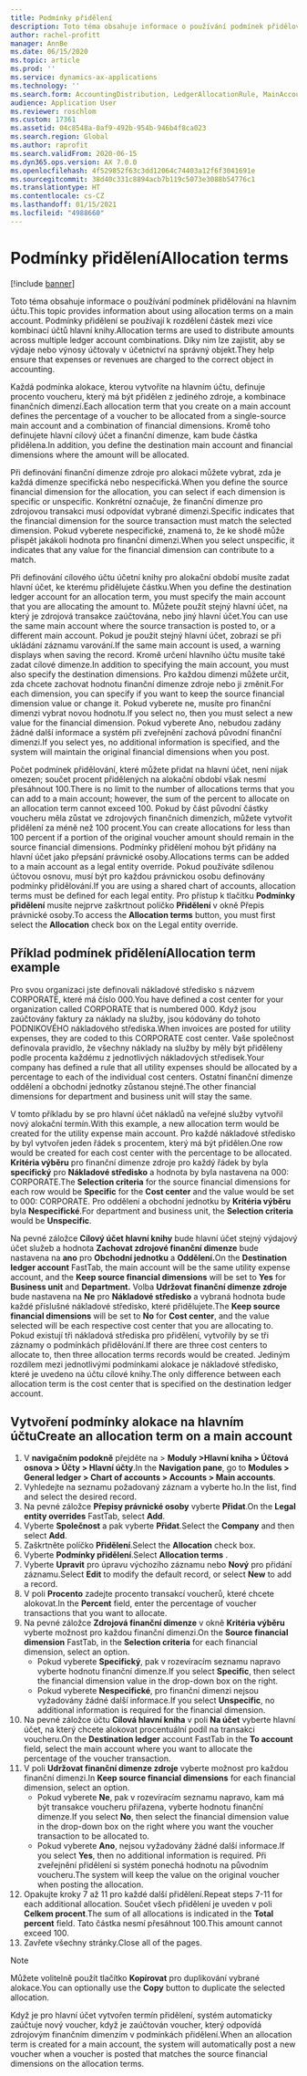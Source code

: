 ```yaml
---
title: Podmínky přidělení
description: Toto téma obsahuje informace o používání podmínek přidělování na hlavním účtu.
author: rachel-profitt
manager: AnnBe
ms.date: 06/15/2020
ms.topic: article
ms.prod: ''
ms.service: dynamics-ax-applications
ms.technology: ''
ms.search.form: AccountingDistribution, LedgerAllocationRule, MainAccount, AllocationTerms
audience: Application User
ms.reviewer: roschlom
ms.custom: 17361
ms.assetid: 04c8548a-0af9-492b-954b-946b4f8ca023
ms.search.region: Global
ms.author: raprofit
ms.search.validFrom: 2020-06-15
ms.dyn365.ops.version: AX 7.0.0
ms.openlocfilehash: 4f529852f63c3dd12064c74403a12f6f3041691e
ms.sourcegitcommit: 38d40c331c8894acb7b119c5073e3088b54776c1
ms.translationtype: HT
ms.contentlocale: cs-CZ
ms.lasthandoff: 01/15/2021
ms.locfileid: "4988660"
---
```

# <a name="allocation-terms"></a><span data-ttu-id="0d4e2-103">Podmínky přidělení</span><span class="sxs-lookup"><span data-stu-id="0d4e2-103">Allocation terms</span></span>

[!include [banner](../includes/banner.md)]

<span data-ttu-id="0d4e2-104">Toto téma obsahuje informace o používání podmínek přidělování na hlavním účtu.</span><span class="sxs-lookup"><span data-stu-id="0d4e2-104">This topic provides information about using allocation terms on a main account.</span></span> <span data-ttu-id="0d4e2-105">Podmínky přidělení se používají k rozdělení částek mezi více kombinací účtů hlavní knihy.</span><span class="sxs-lookup"><span data-stu-id="0d4e2-105">Allocation terms are used to distribute amounts across multiple ledger account combinations.</span></span> <span data-ttu-id="0d4e2-106">Díky nim lze zajistit, aby se výdaje nebo výnosy účtovaly v účetnictví na správný objekt.</span><span class="sxs-lookup"><span data-stu-id="0d4e2-106">They help ensure that expenses or revenues are charged to the correct object in accounting.</span></span>

<span data-ttu-id="0d4e2-107">Každá podmínka alokace, kterou vytvoříte na hlavním účtu, definuje procento voucheru, který má být přidělen z jediného zdroje, a kombinace finančních dimenzí.</span><span class="sxs-lookup"><span data-stu-id="0d4e2-107">Each allocation term that you create on a main account defines the percentage of a voucher to be allocated from a single-source main account and a combination of financial dimensions.</span></span> <span data-ttu-id="0d4e2-108">Kromě toho definujete hlavní cílový účet a finanční dimenze, kam bude částka přidělena.</span><span class="sxs-lookup"><span data-stu-id="0d4e2-108">In addition, you define the destination main account and financial dimensions where the amount will be allocated.</span></span> 

<span data-ttu-id="0d4e2-109">Při definování finanční dimenze zdroje pro alokaci můžete vybrat, zda je každá dimenze specifická nebo nespecifická.</span><span class="sxs-lookup"><span data-stu-id="0d4e2-109">When you define the source financial dimension for the allocation, you can select if each dimension is specific or unspecific.</span></span> <span data-ttu-id="0d4e2-110">Konkrétní označuje, že finanční dimenze pro zdrojovou transakci musí odpovídat vybrané dimenzi.</span><span class="sxs-lookup"><span data-stu-id="0d4e2-110">Specific indicates that the financial dimension for the source transaction must match the selected dimension.</span></span> <span data-ttu-id="0d4e2-111">Pokud vyberete nespecifické, znamená to, že ke shodě může přispět jakákoli hodnota pro finanční dimenzi.</span><span class="sxs-lookup"><span data-stu-id="0d4e2-111">When you select unspecific, it indicates that any value for the financial dimension can contribute to a match.</span></span>

<span data-ttu-id="0d4e2-112">Při definování cílového účtu účetní knihy pro alokační období musíte zadat hlavní účet, ke kterému přidělujete částku.</span><span class="sxs-lookup"><span data-stu-id="0d4e2-112">When you define the destination ledger account for an allocation term, you must specify the main account that you are allocating the amount to.</span></span> <span data-ttu-id="0d4e2-113">Můžete použít stejný hlavní účet, na který je zdrojová transakce zaúčtována, nebo jiný hlavní účet.</span><span class="sxs-lookup"><span data-stu-id="0d4e2-113">You can use the same main account where the source transaction is posted to, or a different main account.</span></span> <span data-ttu-id="0d4e2-114">Pokud je použit stejný hlavní účet, zobrazí se při ukládání záznamu varování.</span><span class="sxs-lookup"><span data-stu-id="0d4e2-114">If the same main account is used, a warning displays when saving the record.</span></span> <span data-ttu-id="0d4e2-115">Kromě určení hlavního účtu musíte také zadat cílové dimenze.</span><span class="sxs-lookup"><span data-stu-id="0d4e2-115">In addition to specifying the main account, you must also specify the destination dimensions.</span></span> <span data-ttu-id="0d4e2-116">Pro každou dimenzi můžete určit, zda chcete zachovat hodnotu finanční dimenze zdroje nebo ji změnit.</span><span class="sxs-lookup"><span data-stu-id="0d4e2-116">For each dimension, you can specify if you want to keep the source financial dimension value or change it.</span></span> <span data-ttu-id="0d4e2-117">Pokud vyberete ne, musíte pro finanční dimenzi vybrat novou hodnotu.</span><span class="sxs-lookup"><span data-stu-id="0d4e2-117">If you select no, then you must select a new value for the financial dimension.</span></span> <span data-ttu-id="0d4e2-118">Pokud vyberete Ano, nebudou zadány žádné další informace a systém při zveřejnění zachová původní finanční dimenzi.</span><span class="sxs-lookup"><span data-stu-id="0d4e2-118">If you select yes, no additional information is specified, and the system will maintain the original financial dimensions when you post.</span></span>

<span data-ttu-id="0d4e2-119">Počet podmínek přidělování, které můžete přidat na hlavní účet, není nijak omezen; součet procent přidělených na alokační období však nesmí přesáhnout 100.</span><span class="sxs-lookup"><span data-stu-id="0d4e2-119">There is no limit to the number of allocations terms that you can add to a main account; however, the sum of the percent to allocate on an allocation term cannot exceed 100.</span></span> <span data-ttu-id="0d4e2-120">Pokud by část původní částky voucheru měla zůstat ve zdrojových finančních dimenzích, můžete vytvořit přidělení za méně než 100 procent.</span><span class="sxs-lookup"><span data-stu-id="0d4e2-120">You can create allocations for less than 100 percent if a portion of the original voucher amount should remain in the source financial dimensions.</span></span> <span data-ttu-id="0d4e2-121">Podmínky přidělení mohou být přidány na hlavní účet jako přepsání právnické osoby.</span><span class="sxs-lookup"><span data-stu-id="0d4e2-121">Allocations terms can be added to a main account as a legal entity override.</span></span> <span data-ttu-id="0d4e2-122">Pokud používáte sdílenou účtovou osnovu, musí být pro každou právnickou osobu definovány podmínky přidělování.</span><span class="sxs-lookup"><span data-stu-id="0d4e2-122">If you are using a shared chart of accounts, allocation terms must be defined for each legal entity.</span></span> <span data-ttu-id="0d4e2-123">Pro přístup k tlačítku **Podmínky přidělení** musíte nejprve zaškrtnout políčko **Přidělení** v okně Přepis právnické osoby.</span><span class="sxs-lookup"><span data-stu-id="0d4e2-123">To access the **Allocation terms** button, you must first select the **Allocation** check box on the Legal entity override.</span></span>

## <a name="allocation-term-example"></a><span data-ttu-id="0d4e2-124">Příklad podmínek přidělení</span><span class="sxs-lookup"><span data-stu-id="0d4e2-124">Allocation term example</span></span>
<span data-ttu-id="0d4e2-125">Pro svou organizaci jste definovali nákladové středisko s názvem CORPORATE, které má číslo 000.</span><span class="sxs-lookup"><span data-stu-id="0d4e2-125">You have defined a cost center for your organization called CORPORATE that is numbered 000.</span></span> <span data-ttu-id="0d4e2-126">Když jsou zaúčtovány faktury za náklady na služby, jsou kódovány do tohoto PODNIKOVÉHO nákladového střediska.</span><span class="sxs-lookup"><span data-stu-id="0d4e2-126">When invoices are posted for utility expenses, they are coded to this CORPORATE cost center.</span></span> <span data-ttu-id="0d4e2-127">Vaše společnost definovala pravidlo, že všechny náklady na služby by měly být přiděleny podle procenta každému z jednotlivých nákladových středisek.</span><span class="sxs-lookup"><span data-stu-id="0d4e2-127">Your company has defined a rule that all utility expenses should be allocated by a percentage to each of the individual cost centers.</span></span> <span data-ttu-id="0d4e2-128">Ostatní finanční dimenze oddělení a obchodní jednotky zůstanou stejné.</span><span class="sxs-lookup"><span data-stu-id="0d4e2-128">The other financial dimensions for department and business unit will stay the same.</span></span>

<span data-ttu-id="0d4e2-129">V tomto příkladu by se pro hlavní účet nákladů na veřejné služby vytvořil nový alokační termín.</span><span class="sxs-lookup"><span data-stu-id="0d4e2-129">With this example, a new allocation term would be created for the utility expense main account.</span></span> <span data-ttu-id="0d4e2-130">Pro každé nákladové středisko by byl vytvořen jeden řádek s procentem, který má být přidělen.</span><span class="sxs-lookup"><span data-stu-id="0d4e2-130">One row would be created for each cost center with the percentage to be allocated.</span></span> <span data-ttu-id="0d4e2-131">**Kritéria výběru** pro finanční dimenze zdroje pro každý řádek by byla **specifický** pro **Nákladové středisko** a hodnota by byla nastavena na 000: CORPORATE.</span><span class="sxs-lookup"><span data-stu-id="0d4e2-131">The **Selection criteria** for the source financial dimensions for each row would be **Specific** for the **Cost center** and the value would be set to 000: CORPORATE.</span></span> <span data-ttu-id="0d4e2-132">Pro oddělení a obchodní jednotku by **Kritéria výběru** byla **Nespecifické**.</span><span class="sxs-lookup"><span data-stu-id="0d4e2-132">For department and business unit, the **Selection criteria** would be **Unspecific**.</span></span>

<span data-ttu-id="0d4e2-133">Na pevné záložce **Cílový účet hlavní knihy** bude hlavní účet stejný výdajový účet služeb a hodnota **Zachovat zdrojové finanční dimenze** bude nastavena na **ano** pro **Obchodní jednotku** a **Oddělení.**</span><span class="sxs-lookup"><span data-stu-id="0d4e2-133">On the **Destination ledger account** FastTab, the main account will be the same utility expense account, and the **Keep source financial dimensions** will be set to **Yes** for **Business unit** and **Department.**</span></span> <span data-ttu-id="0d4e2-134">Volba **Udržovat finanční dimenze zdroje** bude nastavena na **Ne** pro **Nákladové středisko** a vybraná hodnota bude každé příslušné nákladové středisko, které přidělujete.</span><span class="sxs-lookup"><span data-stu-id="0d4e2-134">The **Keep source financial dimensions** will be set to **No** for **Cost center**, and the value selected will be each respective cost center that you are allocating to.</span></span> <span data-ttu-id="0d4e2-135">Pokud existují tři nákladová střediska pro přidělení, vytvořily by se tři záznamy o podmínkách přidělování.</span><span class="sxs-lookup"><span data-stu-id="0d4e2-135">If there are three cost centers to allocate to, then three allocation terms records would be created.</span></span> <span data-ttu-id="0d4e2-136">Jediným rozdílem mezi jednotlivými podmínkami alokace je nákladové středisko, které je uvedeno na účtu cílové knihy.</span><span class="sxs-lookup"><span data-stu-id="0d4e2-136">The only difference between each allocation term is the cost center that is specified on the destination ledger account.</span></span>

## <a name="create-an-allocation-term-on-a-main-account"></a><span data-ttu-id="0d4e2-137">Vytvoření podmínky alokace na hlavním účtu</span><span class="sxs-lookup"><span data-stu-id="0d4e2-137">Create an allocation term on a main account</span></span>

1. <span data-ttu-id="0d4e2-138">V **navigačním podokně** přejděte na > **Moduly >Hlavní kniha > Účtová osnova > Účty > Hlavní účty**.</span><span class="sxs-lookup"><span data-stu-id="0d4e2-138">In the **Navigation pane**, go to **Modules > General ledger > Chart of accounts > Accounts > Main accounts**.</span></span>
2. <span data-ttu-id="0d4e2-139">Vyhledejte na seznamu požadovaný záznam a vyberte ho.</span><span class="sxs-lookup"><span data-stu-id="0d4e2-139">In the list, find and select the desired record.</span></span>
3. <span data-ttu-id="0d4e2-140">Na pevné záložce **Přepisy právnické osoby** vyberte **Přidat**.</span><span class="sxs-lookup"><span data-stu-id="0d4e2-140">On the **Legal entity overrides** FastTab, select **Add**.</span></span>
4. <span data-ttu-id="0d4e2-141">Vyberte **Společnost** a pak vyberte **Přidat**.</span><span class="sxs-lookup"><span data-stu-id="0d4e2-141">Select the **Company** and then select **Add**.</span></span>
5. <span data-ttu-id="0d4e2-142">Zaškrtněte políčko **Přidělení**.</span><span class="sxs-lookup"><span data-stu-id="0d4e2-142">Select the **Allocation** check box.</span></span>
6. <span data-ttu-id="0d4e2-143">Vyberte **Podmínky přidělení**.</span><span class="sxs-lookup"><span data-stu-id="0d4e2-143">Select **Allocation terms** .</span></span>
7. <span data-ttu-id="0d4e2-144">Vyberte **Upravit** pro úpravu výchozího záznamu nebo **Nový** pro přidání záznamu.</span><span class="sxs-lookup"><span data-stu-id="0d4e2-144">Select **Edit** to modify the default record, or select **New** to add a record.</span></span>
8. <span data-ttu-id="0d4e2-145">V poli **Procento** zadejte procento transakcí voucherů, které chcete alokovat.</span><span class="sxs-lookup"><span data-stu-id="0d4e2-145">In the **Percent** field, enter the percentage of voucher transactions that you want to allocate.</span></span>
9. <span data-ttu-id="0d4e2-146">Na pevné záložce **Zdrojová finanční dimenze** v okně **Kritéria výběru** vyberte možnost pro každou finanční dimenzi.</span><span class="sxs-lookup"><span data-stu-id="0d4e2-146">On the **Source financial dimension** FastTab, in the **Selection criteria** for each financial dimension, select an option.</span></span>
    - <span data-ttu-id="0d4e2-147">Pokud vyberete **Specifický**, pak v rozevíracím seznamu napravo vyberte hodnotu finanční dimenze.</span><span class="sxs-lookup"><span data-stu-id="0d4e2-147">If you select **Specific**, then select the financial dimension value in the drop-down box on the right.</span></span>
    - <span data-ttu-id="0d4e2-148">Pokud vyberete **Nespecifické**, pro finanční dimenzi nejsou vyžadovány žádné další informace.</span><span class="sxs-lookup"><span data-stu-id="0d4e2-148">If you select **Unspecific**, no additional information is required for the financial dimension.</span></span>
10. <span data-ttu-id="0d4e2-149">Na pevné záložce účtu **Cílová hlavní kniha** v poli **Na účet** vyberte hlavní účet, na který chcete alokovat procentuální podíl na transakci voucheru.</span><span class="sxs-lookup"><span data-stu-id="0d4e2-149">On the **Destination ledger** account FastTab in the **To account** field, select the main account where you want to allocate the percentage of the voucher transaction.</span></span>
11. <span data-ttu-id="0d4e2-150">V poli **Udržovat finanční dimenze zdroje** vyberte možnost pro každou finanční dimenzi.</span><span class="sxs-lookup"><span data-stu-id="0d4e2-150">In **Keep source financial dimensions** for each financial dimension, select an option.</span></span>
    - <span data-ttu-id="0d4e2-151">Pokud vyberete **Ne**, pak v rozevíracím seznamu napravo, kam má být transakce voucheru přiřazena, vyberte hodnotu finanční dimenze.</span><span class="sxs-lookup"><span data-stu-id="0d4e2-151">If you select **No**, then select the financial dimension value in the drop-down box on the right where you want the voucher transaction to be allocated to.</span></span>
    - <span data-ttu-id="0d4e2-152">Pokud vyberete **Ano**, nejsou vyžadovány žádné další informace.</span><span class="sxs-lookup"><span data-stu-id="0d4e2-152">If you select **Yes**, then no additional information is required.</span></span> <span data-ttu-id="0d4e2-153">Při zveřejnění přidělení si systém ponechá hodnotu na původním voucheru.</span><span class="sxs-lookup"><span data-stu-id="0d4e2-153">The system will keep the value on the original voucher when posting the allocation.</span></span>
12. <span data-ttu-id="0d4e2-154">Opakujte kroky 7 až 11 pro každé další přidělení.</span><span class="sxs-lookup"><span data-stu-id="0d4e2-154">Repeat steps 7-11 for each additional allocation.</span></span> <span data-ttu-id="0d4e2-155">Součet všech přidělení je uveden v poli **Celkem procent**.</span><span class="sxs-lookup"><span data-stu-id="0d4e2-155">The sum of all allocations is indicated in the **Total percent** field.</span></span> <span data-ttu-id="0d4e2-156">Tato částka nesmí přesáhnout 100.</span><span class="sxs-lookup"><span data-stu-id="0d4e2-156">This amount cannot exceed 100.</span></span>
13. <span data-ttu-id="0d4e2-157">Zavřete všechny stránky.</span><span class="sxs-lookup"><span data-stu-id="0d4e2-157">Close all of the pages.</span></span>

>[!NOTE] 
> <span data-ttu-id="0d4e2-158">Můžete volitelně použít tlačítko **Kopírovat** pro duplikování vybrané alokace.</span><span class="sxs-lookup"><span data-stu-id="0d4e2-158">You can optionally use the **Copy** button to duplicate the selected allocation.</span></span>

<span data-ttu-id="0d4e2-159">Když je pro hlavní účet vytvořen termín přidělení, systém automaticky zaúčtuje nový voucher, když je zaúčtován voucher, který odpovídá zdrojovým finančním dimenzím v podmínkách přidělení.</span><span class="sxs-lookup"><span data-stu-id="0d4e2-159">When an allocation term is created for a main account, the system will automatically post a new voucher when a voucher is posted that matches the source financial dimensions on the allocation terms.</span></span>
